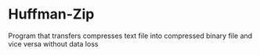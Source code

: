 # Huffman-Zip
Program that transfers compresses text file into compressed binary file and vice versa without data loss
